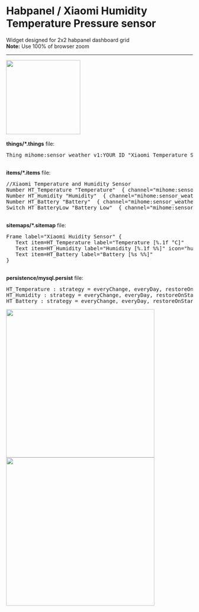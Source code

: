 # Habpanel / Xiaomi Humidity Temperature Pressure sensor 
Widget designed for 2x2 habpanel dashboard grid <br>
<b>Note:</b> Use 100% of browser zoom
<hr>

<img src="https://github.com/andreypopov/habpanel-widget-xiaomi-sensor_weather_v1/blob/master/readme/widget_view1.png?raw=true" height="200">

<br>
<br>
<b>things/*.things</b> file:<br>
<pre>
Thing mihome:sensor_weather_v1:YOUR ID "Xiaomi Temperature Sensor" [itemId="YOUR ID"]
</pre>
<br>
<b>items/*.items</b> file:<br>
<pre>//Xiaomi Temperature and Humidity Sensor
Number HT_Temperature "Temperature" <temperature> { channel="mihome:sensor_weather_v1:YOUR ID:temperature" }
Number HT_Humidity "Humidity" <humidity> { channel="mihome:sensor_weather_v1:YOUR ID:humidity" }
Number HT_Battery "Battery" <battery> { channel="mihome:sensor_weather_v1:YOUR ID:batteryLevel" }
Switch HT_BatteryLow "Battery Low" <energy> { channel="mihome:sensor_weather_v1:YOUR ID:lowBattery" }
</pre>
<br>
<b>sitemaps/*.sitemap</b> file:<br>
<pre>Frame label="Xiaomi Huidity Sensor" {
&nbsp;&nbsp;&nbsp;Text item=HT_Temperature label="Temperature [%.1f °C]"
&nbsp;&nbsp;&nbsp;Text item=HT_Humidity label="Humidity [%.1f %%]" icon="humidity"
&nbsp;&nbsp;&nbsp;Text item=HT_Battery label="Battery [%s %%]"
}</pre>
<br>
<b>persistence/mysql.persist</b> file:<br>
<pre>HT_Temperature : strategy = everyChange, everyDay, restoreOnStartup
HT_Humidity : strategy = everyChange, everyDay, restoreOnStartup
HT_Battery : strategy = everyChange, everyDay, restoreOnStartup</pre>



<span style="float:left;">
<img src="https://github.com/andreypopov/habpanel-widget-xiaomi-sensor_weather_v1/blob/master/readme/widget_settings1.png?raw=true" height="400">
</span>
<span style="float:left;">
<img src="https://github.com/andreypopov/habpanel-widget-xiaomi-sensor_weather_v1/blob/master/readme/device.jpg?raw=true" height="400">
</span>
